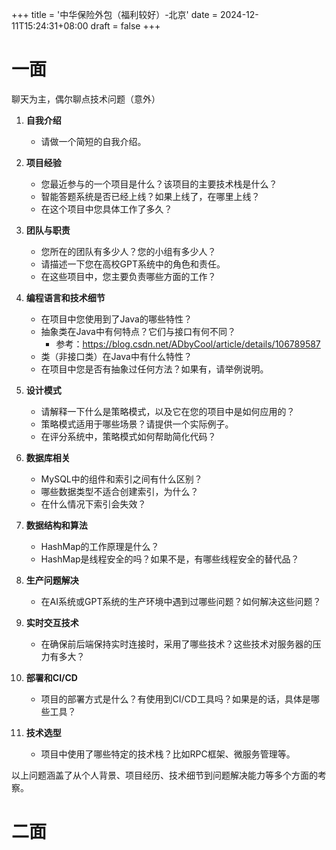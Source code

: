 +++
title = '中华保险外包（福利较好）-北京'
date = 2024-12-11T15:24:31+08:00
draft = false
+++

# 一面
聊天为主，偶尔聊点技术问题（意外）
1. **自我介绍**
   - 请做一个简短的自我介绍。

2. **项目经验**
   - 您最近参与的一个项目是什么？该项目的主要技术栈是什么？
   - 智能答题系统是否已经上线？如果上线了，在哪里上线？
   - 在这个项目中您具体工作了多久？

3. **团队与职责**
   - 您所在的团队有多少人？您的小组有多少人？
   - 请描述一下您在高校GPT系统中的角色和责任。
   - 在这些项目中，您主要负责哪些方面的工作？

4. **编程语言和技术细节**
   - 在项目中您使用到了Java的哪些特性？
   - 抽象类在Java中有何特点？它们与接口有何不同？
       - 参考：https://blog.csdn.net/ADbyCool/article/details/106789587
   - 类（非接口类）在Java中有什么特性？
   - 在项目中您是否有抽象过任何方法？如果有，请举例说明。

5. **设计模式**
   - 请解释一下什么是策略模式，以及它在您的项目中是如何应用的？
   - 策略模式适用于哪些场景？请提供一个实际例子。
   - 在评分系统中，策略模式如何帮助简化代码？

6. **数据库相关**
   - MySQL中的组件和索引之间有什么区别？
   - 哪些数据类型不适合创建索引，为什么？
   - 在什么情况下索引会失效？

7. **数据结构和算法**
   - HashMap的工作原理是什么？
   - HashMap是线程安全的吗？如果不是，有哪些线程安全的替代品？

8. **生产问题解决**
   - 在AI系统或GPT系统的生产环境中遇到过哪些问题？如何解决这些问题？

9. **实时交互技术**
   - 在确保前后端保持实时连接时，采用了哪些技术？这些技术对服务器的压力有多大？

10. **部署和CI/CD**
    - 项目的部署方式是什么？有使用到CI/CD工具吗？如果是的话，具体是哪些工具？

11. **技术选型**
    - 项目中使用了哪些特定的技术栈？比如RPC框架、微服务管理等。

以上问题涵盖了从个人背景、项目经历、技术细节到问题解决能力等多个方面的考察。
# 二面